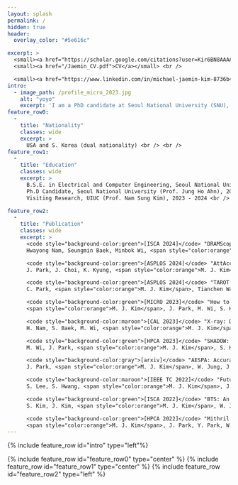 ```yaml
---
layout: splash
permalink: /
hidden: true
header:
  overlay_color: "#5e616c"

excerpt: >
  <small><a href="https://scholar.google.com/citations?user=Kir6BN8AAAAJ&hl=ko&oi=ao">Google Scholar</a></small> <br />
  <small><a href="/Jaemin_CV.pdf">CV</a></small> <br />

  <small><a href="https://www.linkedin.com/in/michael-jaemin-kim-8736b4211/">LinkedIn</a></small>
intro: 
  - image_path: /profile_micro_2023.jpg
    alt: "yoyo"
    excerpt: 'I am a PhD candidate at Seoul National University (SNU), supervised by Prof. Jung Ho Ahn, and I will be graduating in February 2025. Previously, I was a visiting researcher at the University of Illinois Urbana-Champaign (UIUC) from March 2023 to March 2024, supervised by Prof. Nam Sung Kim. Before pursuing my PhD, I received a BSE degree in Electrical and Computer Engineering (ECE) from SNU in 2019. <br /> <br /> My research focuses on memory systems, specifically DRAM security, reliability, and performance. I have also contributed to accelerating Fully Homomorphic Encryption (FHE) and improving polynomial approximations for Privacy-Preserving Machine Learning (PPML) based on FHE or Multi-Party Computation (MPC). Recently, I have collaborated on accelerating Large-Language Models (LLMs) using Processing-In-Memory (PIM) architecture. <br /> <br /> I hold dual nationalities for the USA and South Korea, and I have completed my mandatory military service for South Korea. <br /> <br /> <code style="color:gray">(Some TMIs: I love indoor bouldering. I am trying to learn DJ-ing for deep house or minimal techno stuff. Also a huge fan of cinema.)</code>'
feature_row0:
  -
    title: "Nationality"
    classes: wide
    excerpt: >
      USA and S. Korea (dual nationality) <br /> <br />
feature_row1:
  - 
    title: "Education"
    classes: wide
    excerpt: >
      B.S.E. in Electrical and Computer Engineering, Seoul National University, 2019 <br />
      Ph.D Candidate, Seoul National University (Prof. Jung Ho Ahn), 2019 - Now <br />
      Visiting Research, UIUC (Prof. Nam Sung Kim), 2023 - 2024 <br />

feature_row2:
  - 
    title: "Publication"
    classes: wide
    excerpt: >
      <code style="background-color:green">[ISCA 2024]</code> "DRAMScope: Uncovering DRAM Microarchitecture and Characteristics by Issuing Memory Commands", <br />
      Hwayong Nam, Seungmin Baek, Minbok Wi, <span style="color:orange">M. J. Kim</span>, Jaehyun Park, Chihun Song, N. S. Kim, J. Ahn <br /> <br />

      <code style="background-color:green">[ASPLOS 2024]</code> "AttAcc! Unleashing the Power of PIM for Batched Transformer-based Generative Model Inference", <br />
      J. Park, J. Choi, K. Kyung, <span style="color:orange">M. J. Kim</span>, Y. Kwon, N. S. Kim, J. Ahn <br /> <br />

      <code style="background-color:green">[ASPLOS 2024]</code> "TAROT: A CXL SmartNIC-Based Defense Against Multi-bit Errors by Row-Hammer Attacks", <br />
      C. Park, <span style="color:orange">M. J. Kim</span>, Tianchen Wang, Houxiang Ji, Jinghan Huang, Ipoom Jeong, Jaehyun Park, Hwayong Nam, Minbok Wi, J. Ahn, N. S. Kim"TAROT" <br /> <br />

      <code style="background-color:green">[MICRO 2023]</code> "How to Kill the Second Bird with One ECC: The Pursuit of Rowhammer Resilient DRAM", <br /> 
      <span style="color:orange">M. J. Kim</span>, J. Park, M. Wi, S. Ko, J. Park, H. Nam, N. S. Kim, E. Lee, J. Ahn <br /> <br />

      <code style="background-color:maroon">[CAL 2023]</code> "X-ray: Discovering DRAM internal structure and error characteristics by issuing memory commands.", <br />
      H. Nam, S. Baek, M. Wi, <span style="color:orange">M. J. Kim</span>, J. Park, C. Song, N. S. Kim, J. Ahn <br /> <br />

      <code style="background-color:green">[HPCA 2023]</code> "SHADOW: Preventing Row Hammer in DRAM with Intra-Subarray Row Shuffling", <br />
      M. Wi, J. Park, <span style="color:orange">M. J. Kim</span>, S. Ko, N. S. Kim, E. Lee, J. Ahn <br /> <br />

      <code style="background-color:gray">[arxiv]</code> "AESPA: Accuracy Preserving Low-degree Polynomial Activation for Fast Private Inference", <br />
      J. Park, <span style="color:orange">M. J. Kim</span>, W. Jung, J. Ahn <br /> <br />

      <code style="background-color:maroon">[IEEE TC 2022]</code> "Future Scaling of Memory Hierarchy for Tensor Cores and Eliminating Redundant Shared Memory Traffic Using Inter-Warp Multicasting", <br /> 
      S. Lee, S. Hwang, <span style="color:orange">M. J. Kim</span>, J. Choi, and J. Ahn <br /> <br />

      <code style="background-color:green">[ISCA 2022]</code> "BTS: An Accelerator for Bootstrappable Fully Homomorphic Encryption", <br />
      S. Kim, J. Kim, <span style="color:orange">M. J. Kim</span>, W. Jung, M. Rhu, J. Kim, J. Ahn <br /> <br />

      <code style="background-color:green">[HPCA 2022]</code> "Mithril: Cooperative Row Hammer Protection on Commodity DRAM Leveraging Managed Refresh", <br />
      <span style="color:orange">M. J. Kim</span>, J. Park, Y. Park, W. Doh, N. Kim, T. Ham, J. Lee, and J. Ahn <br /> <br />
---
```


{% include feature_row id="intro" type="left"%}

{% include feature_row id="feature_row0" type="center" %}
{% include feature_row id="feature_row1" type="center" %}
{% include feature_row id="feature_row2" type="left" %}
